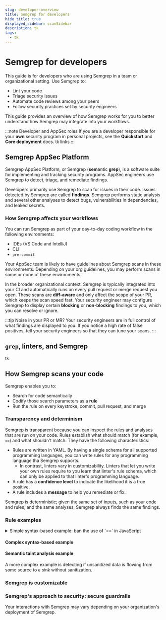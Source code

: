 ```yaml
---
slug: developer-overview
title: Semgrep for developers
hide_title: true
displayed_sidebar: scanSidebar
description: tk
tags:
  - tk
---
```


# Semgrep for developers

This guide is for developers who are using Semgrep in a team or organizational setting. Use Semgrep to:

- Lint your code
- Triage security issues
- Automate code reviews among your peers
- Follow security practices set by security engineers

This guide provides an overview of how Semgrep works for you to better understand how Semgrep may integrate into your workflows.

:::note Developer and AppSec roles
If you are a developer responsible for your **own** security program in personal projects, see the **Quickstart** and **Core deployment** docs.
tk links
:::

## Semgrep AppSec Platform

Semgrep AppSec Platform, or Semgrep (**sem**antic **grep**), is a software suite for implementing and tracking security programs. AppSec engineers use Semgrep to detect, triage, and remediate findings.

Developers primarily use Semgrep to scan for issues in their code. Issues detected by Semgrep are called **findings**. Semgrep performs static analysis and several other analyses to detect bugs, vulnerabilities in dependencies, and leaked secrets.

### How Semgrep affects your workflows

You can run Semgrep as part of your day-to-day coding workflow in the following environments:

-  IDEs (VS Code and IntelliJ)
-  CLI
-  `pre-commit`

Your AppSec team is likely to have guidelines about Semgrep scans in these environments. Depending on your org guidelines, you may perform scans in some or none of these environments.

In the broader organizational context, Semgrep is typically integrated into your CI and automatically runs on every pull request or merge request you open. These scans are **diff-aware** and only affect the scope of your PR, which keeps the scan speed fast. Your security engineer may configure Semgrep to display certain **blocking** or **non-blocking** findings to you, which you can resolve or ignore.

:::tip Noise in your PR or MR?
Your security engineers are in full control of what findings are displayed to you. If you notice a high rate of false positives, tell your security engineers so that they can tune your scans. 
:::

## `grep`, linters, and Semgrep

tk

## How Semgrep scans your code

Semgrep enables you to:

- Search for code semantically
- Codify those search parameters as a **rule**
- Run the rule on every keystroke, commit, pull request, and merge

### Transparency and determinism 

Semgrep is transparent because you can inspect the rules and analyses that are run on your code. Rules establish what should match (for example, `==`) and what shouldn't match. They have the following characteristics:

- Rules are written in YAML. By having a single schema for all supported programming languages, you can write rules for any programming language tha Semgrep supports.
  - In contrast, linters vary in customizability. Linters that let you write your own rules require to you learn that linter's rule schema, which can only be applied to that linter's programming language.
- A rule has a **confidence level** to indicate the likelihood it is a true positive.
- A rule includes a **message** to help you remediate or fix.

Semgrep is deterministic; given the same set of inputs, such as your code and rules, and the same analyses, Semgrep always finds the same findings.

### Rule examples

<details>
<summary>Simple syntax-based example: ban the use of `==` in JavaScript</summary>

#### Simple syntax-based example

For example, you may want to ban the use of `==` in JavaScript and instead require `===` to avoid **type coercion** when evaluating expressions, a common standard enforced in popular JavaScript linters. This is a simple find and replace in many text editors, because the ban is enforced for **all** usages of `==`. In Semgrep, you can create a rule codifying this find and replace operation to share or enforce this standard.

<iframe title="Semgrep example no prints" src="https://semgrep.dev/embed/editor?snippet=5rUdbO1" width="100%" height="432px" frameBorder="0"></iframe>

This simple rule is highly accurate because it only requires the syntax defined in `pattern` to match, not the semantics. The **metavariables** $A and $B always evaluate to some expression on the left and right hand side of the `==` operator, and that is all that matters, not the meaning of $A and $B.
</details>

#### Complex syntax-based example

#### Semantic taint analysis example
A more complex example is detecting if unsanitized data is flowing from some source to a sink without sanitization.




### Semgrep is customizable

### Semgrep's approach to security: secure guardrails

Your interactions with Semgrep may vary depending on your organization's deployment of Semgrep.
